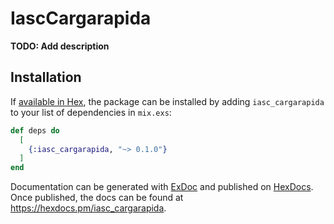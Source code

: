 # IascCargarapida

**TODO: Add description**

## Installation

If [available in Hex](https://hex.pm/docs/publish), the package can be installed
by adding `iasc_cargarapida` to your list of dependencies in `mix.exs`:

```elixir
def deps do
  [
    {:iasc_cargarapida, "~> 0.1.0"}
  ]
end
```

Documentation can be generated with [ExDoc](https://github.com/elixir-lang/ex_doc)
and published on [HexDocs](https://hexdocs.pm). Once published, the docs can
be found at <https://hexdocs.pm/iasc_cargarapida>.

